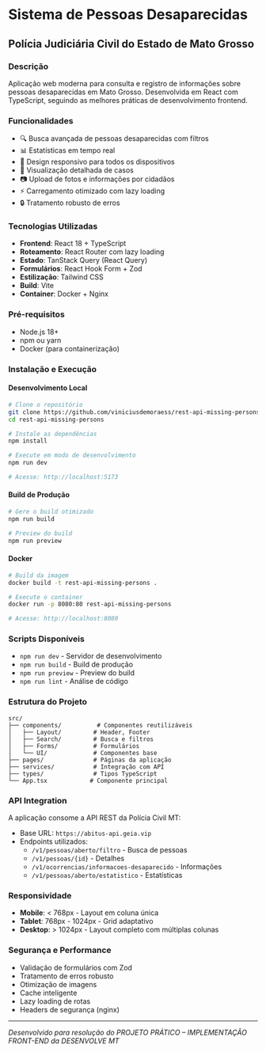 # Sistema de Pessoas Desaparecidas
## Polícia Judiciária Civil do Estado de Mato Grosso

### Descrição

Aplicação web moderna para consulta e registro de informações sobre pessoas desaparecidas em Mato Grosso. Desenvolvida em React com TypeScript, seguindo as melhores práticas de desenvolvimento frontend.

### Funcionalidades
- 🔍 Busca avançada de pessoas desaparecidas com filtros
- 📊 Estatísticas em tempo real
- 📱 Design responsivo para todos os dispositivos
- 📄 Visualização detalhada de casos
- 📷 Upload de fotos e informações por cidadãos
- ⚡ Carregamento otimizado com lazy loading
- 🔒 Tratamento robusto de erros

### Tecnologias Utilizadas
- **Frontend**: React 18 + TypeScript
- **Roteamento**: React Router com lazy loading
- **Estado**: TanStack Query (React Query)
- **Formulários**: React Hook Form + Zod
- **Estilização**: Tailwind CSS
- **Build**: Vite
- **Container**: Docker + Nginx

### Pré-requisitos
- Node.js 18+ 
- npm ou yarn
- Docker (para containerização)

### Instalação e Execução

#### Desenvolvimento Local
```bash
# Clone o repositório
git clone https://github.com/viniciusdemoraess/rest-api-missing-persons.git
cd rest-api-missing-persons

# Instale as dependências
npm install

# Execute em modo de desenvolvimento
npm run dev

# Acesse: http://localhost:5173
```

#### Build de Produção
```bash
# Gere o build otimizado
npm run build

# Preview do build
npm run preview
```

#### Docker
```bash
# Build da imagem
docker build -t rest-api-missing-persons .

# Execute o container
docker run -p 8080:80 rest-api-missing-persons

# Acesse: http://localhost:8080
```

### Scripts Disponíveis
- `npm run dev` - Servidor de desenvolvimento
- `npm run build` - Build de produção
- `npm run preview` - Preview do build
- `npm run lint` - Análise de código

### Estrutura do Projeto
```
src/
├── components/          # Componentes reutilizáveis
│   ├── Layout/         # Header, Footer
│   ├── Search/         # Busca e filtros
│   ├── Forms/          # Formulários
│   └── UI/             # Componentes base
├── pages/              # Páginas da aplicação
├── services/           # Integração com API
├── types/              # Tipos TypeScript
└── App.tsx            # Componente principal
```

### API Integration
A aplicação consome a API REST da Polícia Civil MT:
- Base URL: `https://abitus-api.geia.vip`
- Endpoints utilizados:
  - `/v1/pessoas/aberto/filtro` - Busca de pessoas
  - `/v1/pessoas/{id}` - Detalhes
  - `/v1/ocorrencias/informacoes-desaparecido` - Informações
  - `/v1/pessoas/aberto/estatistico` - Estatísticas

### Responsividade
- **Mobile**: < 768px - Layout em coluna única
- **Tablet**: 768px - 1024px - Grid adaptativo
- **Desktop**: > 1024px - Layout completo com múltiplas colunas

### Segurança e Performance
- Validação de formulários com Zod
- Tratamento de erros robusto
- Otimização de imagens
- Cache inteligente
- Lazy loading de rotas
- Headers de segurança (nginx)

---
*Desenvolvido para resolução do PROJETO PRÁTICO – IMPLEMENTAÇÃO FRONT-END da DESENVOLVE MT*